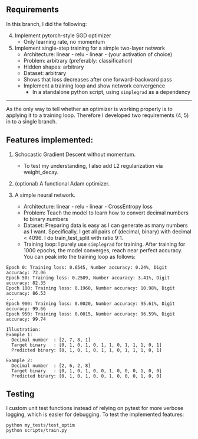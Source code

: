 ## Requirements
In this branch, I did the following:

4. Implement pytorch-style SGD optimizer
    * Only learning rate, no momentum
5. Implement single-step training for a simple two-layer network
    * Architecture: linear - relu - linear - (your activation of choice)
    * Problem: arbitrary (preferably: classification)
    * Hidden shapes: arbitrary
    * Dataset: arbitrary
    * Shows that loss decreases after one forward-backward pass
    * Implement a training loop and show network convergence
        * In a standalone python script, using `simplegrad` as a dependency

-----
As the only way to tell whether an optimizer is working properly is to applying it to a training loop. Therefore I developed two requirements (4, 5) in to a single branch.

## Features implemented:
1. Schocastic Gradient Descent without momentum.
    * To test my understanding, I also add L2 regularization via weight_decay.
  
2. (optional) A functional Adam optimizer.

3. A simple neural network.
   * Architecture: linear - relu - linear - CrossEntropy loss
   * Problem: Teach the model to learn how to convert decimal numbers to binary numbers
   * Dataset: Preparing data is easy as I can generate as many numbers as I want. Specifically, I get all pairs of (decimal, binary) with decimal < 4096. I do train_test_split with ratio 9:1.
   * Training loop: I purely use `simplegrad` for training. After training for 1000 epochs, the model converges, reach near perfect accuracy. You can peak into the training loop as follows:
```
Epoch 0: Training loss: 0.6545, Number accuracy: 0.24%, Digit accuracy: 72.06
Epoch 50: Training loss: 0.2509, Number accuracy: 3.41%, Digit accuracy: 82.35
Epoch 100: Training loss: 0.1960, Number accuracy: 10.98%, Digit accuracy: 86.53
...
Epoch 900: Training loss: 0.0020, Number accuracy: 95.61%, Digit accuracy: 99.66
Epoch 950: Training loss: 0.0015, Number accuracy: 96.59%, Digit accuracy: 99.74

Illustration:
Example 1:
  Decimal number  : [2, 7, 8, 1]
  Target binary   : [0, 1, 0, 1, 0, 1, 1, 0, 1, 1, 1, 0, 1]
  Predicted binary: [0, 1, 0, 1, 0, 1, 1, 0, 1, 1, 1, 0, 1]

Example 2:
  Decimal number  : [2, 6, 2, 8]
  Target binary   : [0, 1, 0, 1, 0, 0, 1, 0, 0, 0, 1, 0, 0]
  Predicted binary: [0, 1, 0, 1, 0, 0, 1, 0, 0, 0, 1, 0, 0]
```

## Testing
I custom unit test functions instead of relying on pytest for more verbose logging, which is easier for debugging. To test the implemented features:
```
python my_tests/test_optim
python scripts/train.py
```
